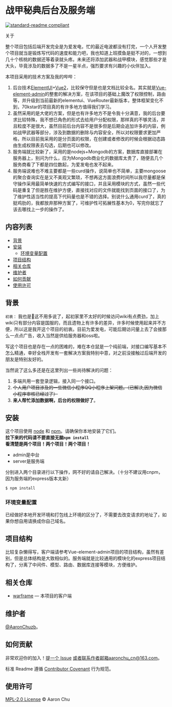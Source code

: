 <!--
 * @Date: 2021-08-21 15:56:51
 * @LastEditors: AaronChu
 * @LastEditTime: 2021-09-27 14:40:04
-->

# 战甲秘典后台及服务端

[![standard-readme compliant](https://img.shields.io/badge/readme%20style-standard-brightgreen.svg?style=flat-square)](https://github.com/RichardLitt/standard-readme)

关于

整个项目包括后端开发完全是为爱发电，忙的最近电波都没有打完，一个人开发整个项目就当是锻炼写代码的速度和能力吧，我也知道上班摸鱼是挺不对的，一想到几十个核桃的数据还等着录就头疼。未来还将添加武器和战甲模块，感觉那些才是大头，毕竟涉及的数据多了不是一星半点，强烈要求有兴趣的小伙伴加入。

本项目采用的技术方案及我的哔哔：

1. 后台技术[ElementUI](https://element.eleme.cn/#/zh-CN)+[Vue2](https://vuejs.org/)，比较保守但是也是文档比较全名。其实就是[Vue-element-admin](https://panjiachen.gitee.io/vue-element-admin-site/zh/)的整套的解决方案，在该项目的基础上魔改了权限控制，路由等，并升级到当前最新的elementui、VueRouter最新版本，整体框架变化不到，70kstar的项目真的有许多地方值得我们学习。
2. 虽然采用的是大佬的方案，但是也有许多地方不是令我十分满意，我的后台要求比较特殊，我不想已角色的形式去给用户分配权限，那样真的不够灵活，并且粒度不是很大，虽然目前后台内容不是很多但是后期会追加许多的内容，例如战甲武器等部分，涉及到数据的删除与内容安全，所以对权限要求更加严格，所以目前我采用的是分页面的权限，在创建或者修改的时候会根据动态路由生成权限表去勾选，后期也可以修改。
3. 服务端就比较新了，采用的是nodejs+Mongodb的方案，数据库直接部署在服务器上，别问为什么，应为Mongodb商业化的数据库太贵了，随便去几个服务商看了下都是四位数起，为爱发电也发不起来。
4. 服务端说难也不难主要都是一些curd操作，说简单也不简单，主要mongoose的聚合查询实在是又不美观又繁琐，不想再这方面浪费时间所以我尽量都是保守操作采用最简单快速的方式编写的接口，并且采用模块的方式，虽然一些代码是重复了但是胜在维护方便，直接找对应的文件就能找到页面的接口了，为了维护性适当性的提高下代码量也是不错的选择。别说什么通用curd了，真的挺鸡肋的，我都放弃那种方案了，可维护性可拓展性基本为0，写完你就忘了该去哪找上一步的操作了。


## 内容列表

- [背景](#背景)
- [安装](#安装)
  - [环境变量配置](#环境变量配置)
- [项目结构](#项目结构)
- [相关仓库](#相关仓库)
- [维护者](#维护者)
- [如何贡献](#如何贡献)
- [使用许可](#使用许可)

## 背景

`初衷：` 我也是🐹这不用多说了，起初家里不太好的时候访问wiki有点费劲，加上wiki只有部分内容是国服的，而且遗物上有许多的差异，许多时候使用起来并不方便，所以这是我开这个项目的初衷。目前为爱发电，可能后期访问量上去了会接那么一点点广告，收入当然是供给服务器和oss啦。


写这个项目也是存在一点的困难的，难在本仓鼠是一个纯前端，对接口编写基本不怎么精通，幸好全栈开发有一套解决方案我特别中意，对之前没接触过后端开发的朋友是特别友好的。

当然说了这么多还是在这里列出一些尚待解决的问题：


1. 多端共用一套登录逻辑，接入同一个接口。
2. ~~个人用户项目涉及的一些微信小程序QQ小程序上架问题。（已解决,因为微信小程序审核已经过了）~~
3. **来人帮忙添加数据啊，后台的权限做好了**。


## 安装

这个项目使用 [node](http://nodejs.org) 和 [npm](https://npmjs.com)。请确保你本地安装了它们。  
**拉下来的代码请不要直接无脑```npm install```**  
**看清楚是两个项目！两个项目！两个项目！**  
- admin是中台
- server是服务端  

分别进入两个目录进行以下操作，网不好的请自己解决。（十分不建议用cnpm，因为服务端的express版本太新）

```sh
$ npm install
```

### 环境变量配置

已经做好本地开发环境和打包线上环境的区分了，不需要去改变请求的地址了，如果你想自用请换成你自己域名。


## 项目结构

比较复杂懒得写，客户端请参考Vue-element-admin项目的项目结构，虽然有差别，但是总体结构是大致相似的。服务端就是比较通用的模块化的express项目结构了，分离了中间件、模型、路由、数据库连接等模块，方便维护。



## 相关仓库

- [warframe](https://github.com/AaronChuzb/warframe) — 本项目的客户端

## 维护者

[@AaronChuzb](https://github.com/AaronChuzb)。

## 如何贡献

非常欢迎你的加入！[提一个 Issue](https://github.com/AaronChuzb/warframe/issues/new) 或者联系作者邮箱aaronchu_cn@163.com。


标准 Readme 遵循 [Contributor Covenant](http://contributor-covenant.org/version/1/3/0/) 行为规范。


## 使用许可

[MPL-2.0 License](LICENSE) © Aaron Chu
